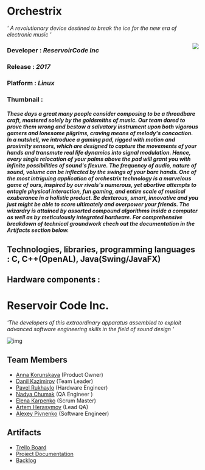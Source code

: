 # Orchestrix

*' A revolutionary device destined to break the ice for the new era of electronic music '*

<img align="right" src="https://cs7058.vk.me/c604628/v604628378/36002/pfC2TuEIqWw.jpg">

### Developer : *ReservoirCode Inc*
### Release : *2017*
### Platform : *Linux*
### Thumbnail : 

##### These days a great many people consider composing to be a threadbare craft, mastered solely by the goldsmiths of music. Our team dared to prove them wrong and bestow a salvatory instrument upon both vigorous gamers and lonesome pilgrims, craving means of melody's concoction. In a nutshell, we introduce a gaming pad, rigged with motion and proximity sensors, which are designed to capture the movements of your hands and transmute real life dynamics into signal modulation. Hence, every single relocation of your palms above the pad will grant you with infinite possibilities  of sound's flexure. The frequency of audio, nature of sound, volume can be inflected by the swings of your bare hands. One of the most intriguing application of orchestrix technology is a marvelous game of ours, inspired by our rivals's numerous, yet abortive attempts to entagle physical interaction, fun gaming, and entire scale of musical exuberance in a holistic product. Be dexterous, smart, innovative and you just might be able to score ultimately and overpower your friends. The wizardry is attained by assorted compound algorithms inside a computer as well as by meticulously integrated hardware. For comprehensive breakdown of technical groundwork chech out the documentation in the *Artifacts* section below.

## Technologies, libraries, programming languages : C, C++(OpenAL), Java(Swing/JavaFX)
## Hardware components : 


# Reservoir Code Inc.


 *'The developers of this extraordinary apparatus assembled to exploit advanced software engineering skills in the field of sound design '*
 
 ![img](https://cs7058.vk.me/c604628/v604628378/35bfb/qvWKP6p7SS0.jpg)
 

## Team Members

* [Anna Korunskaya](https://vk.com/augustus_tertius) (Product Owner)
* [Danil Kazimirov](https://vk.com/kazim_d) (Team Leader)
* [Pavel Rukhaylo](https://vk.com/pashka_icebro) (Hardware Engineer)
* [Nadya Chumak](https://vk.com/yournew_world) (QA Engineer )
* [Elena Karpenko](https://vk.com/id_lenka270899) (Scrum Master)
* [Artem Herasymov](https://vk.com/id379509378) (Lead QA)
* [Alexey Pivnenko](https://vk.com/id160748956) (Software Engineer)


## Artifacts

* [Trello Board](https://trello.com/b/wYCiqJlm/project-g)
* [Project Documentation](https://drive.google.com/drive/folders/0BwhvZDamUuTLREdIdXpQbktvRlU)
* [Backlog](https://docs.google.com/spreadsheets/d/1CGTPGKU5ydsndaLlhleCA4-7bzNCsfhk_9pVEnQrE3o/edit?usp=drive_web)

